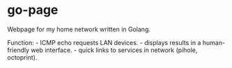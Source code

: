 # go-page
 Webpage for my home network written in Golang.

 Function:
    - ICMP echo requests LAN devices.
    - displays results in a human-friendly web interface.
    - quick links to services in network (pihole, octoprint).
